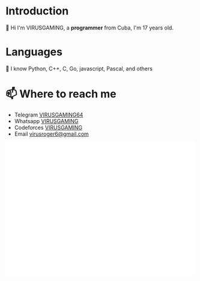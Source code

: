 # Introduction
👋 Hi I'm VIRUSGAMING, a **programmer** from Cuba, I'm 17 years old.

# Languages
👀 I know Python, C++, C, Go, javascript, Pascal, and others

# 📫 Where to reach me
- Telegram [VIRUSGAMING64](https://t.me/VIRUSGAMING64)
- Whatsapp [VIRUSGAMING](https://wa.me/+5356563068)
- Codeforces [VIRUSGAMING](https://codeforces.com/profile/VIRUSGAMING)
- Email virusroger6@gmail.com

![](https://raw.githubusercontent.com/VIRUSGAMING64/cf-stats/main/output/light_card.svg#gh-dark-mode-only)
